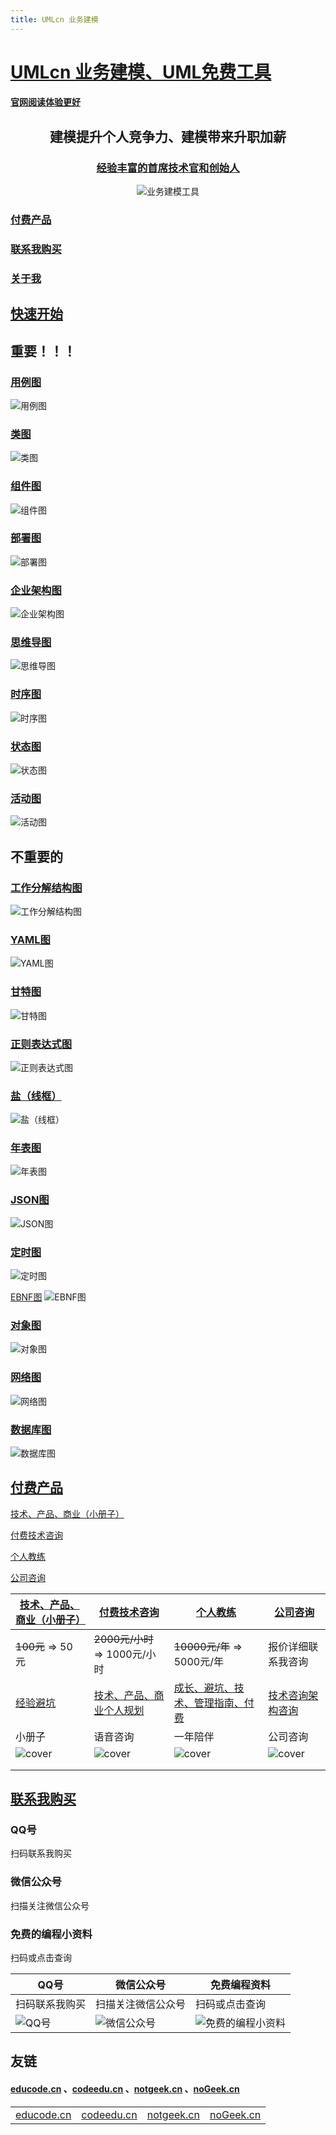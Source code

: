 ```yaml
---
title: UMLcn 业务建模
---
```


# [UMLcn 业务建模、UML免费工具](https://umlcn.com/)

#### [官网阅读体验更好](https://umlcn.com/)



<center>

## **建模提升个人竞争力**、建模带来升职加薪

</center>

<center>

### [经验丰富的首席技术官和创始人](https://umlcn.com/)

</center>

<center>

![业务建模工具](https://umlcn.com/Umlcn.svg)

</center>

### [付费产品](http://nogeek.cn/#productList)

### [联系我购买](http://nogeek.cn//#CallMe)

### [关于我](http://nogeek.cn/)



## [快速开始](https://umlcn.com/quick_start) 

## 重要！！！

### [用例图](https://umlcn.com/plantuml%E8%AF%AD%E6%B3%95/%E7%94%A8%E4%BE%8B%E5%9B%BE)



![用例图](https://umlcn.com/home-puml/%E7%94%A8%E4%BE%8B%E5%9B%BE.svg)



### [类图](https://umlcn.com/plantuml%E8%AF%AD%E6%B3%95/%E7%B1%BB%E5%9B%BE)



![类图](https://umlcn.com/home-puml/%E7%B1%BB%E5%9B%BE.svg)





### [组件图](https://umlcn.com/plantuml%E8%AF%AD%E6%B3%95/%E7%BB%84%E4%BB%B6%E5%9B%BE)



![组件图](https://umlcn.com/home-puml/%E7%BB%84%E4%BB%B6%E5%9B%BE.svg)



### [部署图](https://umlcn.com/plantuml%E8%AF%AD%E6%B3%95/%E9%83%A8%E7%BD%B2%E5%9B%BE)



![部署图](https://umlcn.com/home-puml/%E9%83%A8%E7%BD%B2%E5%9B%BE.svg)



### [企业架构图](https://umlcn.com/plantuml%E8%AF%AD%E6%B3%95/%E4%BC%81%E4%B8%9A%E6%9E%B6%E6%9E%84%E5%9B%BE)



![企业架构图](https://umlcn.com/home-puml/%E4%BC%81%E4%B8%9A%E6%9E%B6%E6%9E%84%E5%9B%BE.svg)





### [思维导图](https://umlcn.com/plantuml%E8%AF%AD%E6%B3%95/%E6%80%9D%E7%BB%B4%E5%AF%BC%E5%9B%BE)



![思维导图](https://umlcn.com/home-puml/%E6%80%9D%E7%BB%B4%E5%AF%BC%E5%9B%BE.svg)



### [时序图](https://umlcn.com/plantuml%E8%AF%AD%E6%B3%95/%E6%97%B6%E5%BA%8F%E5%9B%BE) 



![时序图](https://umlcn.com/home-puml/%E6%97%B6%E5%BA%8F%E5%9B%BE.svg)



### [状态图](https://umlcn.com/plantuml%E8%AF%AD%E6%B3%95/%E7%8A%B6%E6%80%81%E5%9B%BE) 

![状态图](https://umlcn.com/home-puml/%E7%8A%B6%E6%80%81%E5%9B%BE.svg)



### [活动图](https://umlcn.com/plantuml%E8%AF%AD%E6%B3%95/%E6%B4%BB%E5%8A%A8%E5%9B%BE) 

![活动图](https://umlcn.com/home-puml/%E6%B4%BB%E5%8A%A8%E5%9B%BE.svg)

 



## 不重要的

### [工作分解结构图](https://umlcn.com/plantuml%E8%AF%AD%E6%B3%95/%E5%B7%A5%E4%BD%9C%E5%88%86%E8%A7%A3%E7%BB%93%E6%9E%84%E5%9B%BE)


![工作分解结构图](https://umlcn.com/home-puml/%E5%B7%A5%E4%BD%9C%E5%88%86%E8%A7%A3%E7%BB%93%E6%9E%84%E5%9B%BE.svg)























### [YAML图](https://umlcn.com/plantuml%E8%AF%AD%E6%B3%95/YAML%E5%9B%BE)

![YAML图](https://umlcn.com/home-puml/YAML%E5%9B%BE.svg)







### [甘特图](https://umlcn.com/plantuml语法/甘特图)

![甘特图](https://umlcn.com/home-puml/%E7%94%98%E7%89%B9%E5%9B%BE.svg)













### [正则表达式图](https://umlcn.com/plantuml语法/正则表达式图)

![正则表达式图](https://umlcn.com/home-puml/%E6%AD%A3%E5%88%99%E8%A1%A8%E8%BE%BE%E5%BC%8F%E5%9B%BE.svg)











### [盐（线框）](https://umlcn.com/plantuml语法/盐（线框）)

![盐（线框）](https://umlcn.com/home-puml/%E7%9B%90%EF%BC%88%E7%BA%BF%E6%A1%86%EF%BC%89.svg)













### [年表图](https://umlcn.com/plantuml语法/年表图)

![年表图](https://umlcn.com/home-puml/%E5%B9%B4%E8%A1%A8%E5%9B%BE.svg)







### [JSON图](https://umlcn.com/plantuml语法/JSON图)

![JSON图](https://umlcn.com/home-puml/JSON%E5%9B%BE.svg)







### [定时图](https://umlcn.com/plantuml语法/定时图)

![定时图](https://umlcn.com/home-puml/%E5%AE%9A%E6%97%B6%E5%9B%BE.svg)







[EBNF图](https://umlcn.com/plantuml语法/EBNF图)
![EBNF图](https://umlcn.com/home-puml/EBNF%E5%9B%BE.svg)















### [对象图](https://umlcn.com/plantuml语法/对象图)



![对象图](https://umlcn.com/home-puml/%E5%AF%B9%E8%B1%A1%E5%9B%BE.svg)

















### [网络图](https://umlcn.com/plantuml语法/网络图)

![网络图](https://umlcn.com/home-puml/%E7%BD%91%E7%BB%9C%E5%9B%BE.svg)













### [数据库图](https://umlcn.com/plantuml语法/数据库图)



![数据库图](https://umlcn.com/home-puml/%E6%95%B0%E6%8D%AE%E5%BA%93%E5%9B%BE.svg)





## [付费产品](https://umlcn.com/#productList) 

[技术、产品、商业（小册子）](https://umlcn.com/#CallMe) 

[付费技术咨询](https://umlcn.com/#CallMe)

[个人教练](https://umlcn.com/#CallMe)

[公司咨询](https://umlcn.com/#CallMe)

| [技术、产品、商业（小册子）](https://umlcn.com/#CallMe)      | [付费技术咨询](https://umlcn.com/#CallMe)                    | [个人教练](https://umlcn.com/#CallMe)                        | [公司咨询](https://umlcn.com/#CallMe)                        |
| ------------------------------------------------------------ | ------------------------------------------------------------ | ------------------------------------------------------------ | ------------------------------------------------------------ |
| ~~100元~~  => 50 元                                          | ~~2000元/小时~~ =>  1000元/小时                              | ~~10000元/年~~  =>  5000元/年                                | 报价详细联系我咨询                                           |
| [经验避坑](https://umlcn.com/)                               | [技术、产品、商业个人规划](https://umlcn.com/)               | [成长、避坑、技术、管理指南、付费](https://umlcn.com/)       | [技术咨询架构咨询](https://umlcn.com/)                       |
| 小册子                                                       | 语音咨询                                                     | 一年陪伴                                                     | 公司咨询                                                     |
| ![cover](https://umlcn.com/products/%E6%8A%80%E6%9C%AF%E4%BA%A7%E5%93%81%E5%95%86%E4%B8%9A.png) | ![cover](https://umlcn.com/products/%E4%BB%98%E8%B4%B9%E5%92%A8%E8%AF%A2.png) | ![cover](https://umlcn.com/products/%E4%B8%AA%E4%BA%BA%E6%95%99%E7%BB%83.png) | ![cover](https://umlcn.com/products/%E5%85%AC%E5%8F%B8%E5%92%A8%E8%AF%A2.png) |
|                                                              |                                                              |                                                              |                                                              |
|                                                              |                                                              |                                                              |                                                              |





## [联系我购买](https://umlcn.com/#CallMe) 

### QQ号

扫码联系我购买

### 微信公众号

扫描关注微信公众号

### 免费的编程小资料

扫码或点击查询

| QQ号                                       | 微信公众号                                                 | 免费编程资料                                                 |
| ------------------------------------------ | ---------------------------------------------------------- | ------------------------------------------------------------ |
| 扫码联系我购买                             | 扫描关注微信公众号                                         | 扫码或点击查询                                               |
| ![QQ号](https://umlcn.com/qrimg/QQ/QQ.png) | ![微信公众号](https://umlcn.com/qrimg/wxpublic/out/09.png) | ![免费的编程小资料](https://umlcn.com/qrimg/educode/out/09.png) |








## 友链

#### [educode.cn](http://educode.cn/) 、[codeedu.cn](http://codeedu.cn/) 、[notgeek.cn](http://notgeek.cn/)  、[noGeek.cn](http://nogeek.cn/) 

|                                  |                                  |                                  |                                |
| -------------------------------- | -------------------------------- | -------------------------------- | ------------------------------ |
| [educode.cn](http://educode.cn/) | [codeedu.cn](http://codeedu.cn/) | [notgeek.cn](http://notgeek.cn/) | [noGeek.cn](http://nogeek.cn/) |

